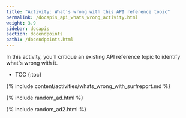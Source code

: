 ```yaml
---
title: "Activity: What's wrong with this API reference topic"
permalink: /docapis_api_whats_wrong_activity.html
weight: 3.9
sidebar: docapis
section: docendpoints
path1: /docendpoints.html
---
```


In this activity, you'll critique an existing API reference topic to identify what's wrong with it.

* TOC
{:toc}

{% include content/activities/whats_wrong_with_surfreport.md %}

{% include random_ad.html %}

{% include random_ad2.html %}
